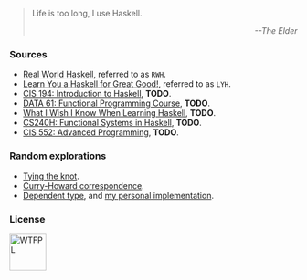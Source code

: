 > Life is too long, I use Haskell.
> <p align="right">
>   <i>--The Elder</i>
> </p>


### Sources
- [Real World Haskell](http://book.realworldhaskell.org/read),
  referred to as `RWH`.
- [Learn You a Haskell for Great Good!](http://learnyouahaskell.com/chapters),
  referred to as `LYH`.
- [CIS 194: Introduction to Haskell](http://www.seas.upenn.edu/~cis194),
  **TODO**.
- [DATA 61: Functional Programming Course](https://github.com/data61/fp-course),
  **TODO**.
- [What I Wish I Know When Learning Haskell](http://dev.stephendiehl.com/hask),
  **TODO**.
- [CS240H: Functional Systems in Haskell](http://www.scs.stanford.edu/16wi-cs240h),
  **TODO**.
- [CIS 552: Advanced Programming](http://www.cis.upenn.edu/~cis552),
  **TODO**.


### Random explorations
- [Tying the knot](tying_the_knot.hs).
- [Curry-Howard correspondence](chi.hs).
- [Dependent type](dp.hs), and [my personal implementation](mydp.hs).

### License
<a href="http://www.wtfpl.net">
  <img src="http://www.wtfpl.net/wp-content/uploads/2012/12/wtfpl.svg"
       width="64"
       alt="WTFPL">
  </img>
</a>
